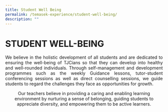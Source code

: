 ```yaml
---
title: Student Well Being
permalink: /temasek-experience/student-well-being/
description: ""
---
```

# STUDENT WELL-BEING

<p style="text-align: justify;">We believe in the holistic development of all students and are dedicated to ensuring the well-being of TJCians so that they can develop into healthy and well-rounded individuals. Through self-management and development programmes such as the weekly Guidance lessons, tutor-student conferencing sessions as well as direct counselling sessions, we guide students to regard the challenges they face as opportunities for growth.</p>


<center>Our teachers believe in providing a caring and enabling learning environment by nurturing a sense of belonging, guiding students to appreciate diversity, and empowering them to be active learners.</center>

